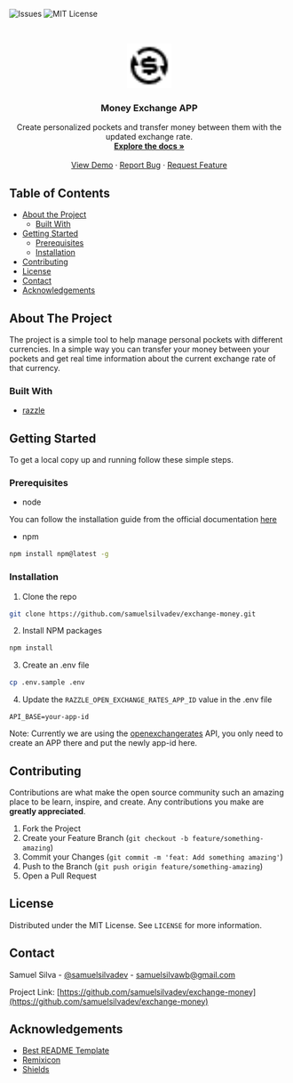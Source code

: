 ![Issues](https://img.shields.io/github/issues/samuelsilvadev/exchange-money?style=flat-square)
![MIT License](https://img.shields.io/github/license/samuelsilvadev/exchange-money?style=flat-square)

<br />
<p align="center">
  <a href="https://github.com/samuelsilvadev/exchange-money">
      <img src="public/exchange-dollar-fill.png" alt="Money Exchange APP Logo" width="80" height="80">
  </a>

  <h3 align="center">Money Exchange APP</h3>

  <p align="center">
    Create personalized pockets and transfer money between them with the updated exchange rate.
    <br />
    <a href="https://github.com/samuelsilvadev/exchange-money"><strong>Explore the docs »</strong></a>
    <br />
    <br />
    <a href="https://exchange-money-universal.herokuapp.com/" target="_blank">View Demo</a>
	·
    <a href="https://github.com/samuelsilvadev/exchange-money/issues">Report Bug</a>
    ·
    <a href="https://github.com/samuelsilvadev/exchange-money/issues">Request Feature</a>
  </p>
</p>

## Table of Contents

-   [About the Project](#about-the-project)
    -   [Built With](#built-with)
-   [Getting Started](#getting-started)
    -   [Prerequisites](#prerequisites)
    -   [Installation](#installation)
-   [Contributing](#contributing)
-   [License](#license)
-   [Contact](#contact)
-   [Acknowledgements](#acknowledgements)

<!-- ABOUT THE PROJECT -->

## About The Project

The project is a simple tool to help manage personal pockets with different
currencies. In a simple way you can transfer your money between your pockets and
get real time information about the current exchange rate of that currency.

### Built With

-   [razzle](https://github.com/jaredpalmer/razzle)

<!-- GETTING STARTED -->

## Getting Started

To get a local copy up and running follow these simple steps.

### Prerequisites

-   node

You can follow the installation guide from the official documentation
[here](https://nodejs.org/en/)

-   npm

```sh
npm install npm@latest -g
```

### Installation

1. Clone the repo

```sh
git clone https://github.com/samuelsilvadev/exchange-money.git
```

2. Install NPM packages

```sh
npm install
```

3. Create an .env file

```sh
cp .env.sample .env
```

4. Update the `RAZZLE_OPEN_EXCHANGE_RATES_APP_ID` value in the .env file

```
API_BASE=your-app-id
```

Note: Currently we are using the
[openexchangerates](https://openexchangerates.org/account/usage) API, you only
need to create an APP there and put the newly app-id here.

## Contributing

Contributions are what make the open source community such an amazing place to
be learn, inspire, and create. Any contributions you make are **greatly
appreciated**.

1. Fork the Project
2. Create your Feature Branch (`git checkout -b feature/something-amazing`)
3. Commit your Changes (`git commit -m 'feat: Add something amazing'`)
4. Push to the Branch (`git push origin feature/something-amazing`)
5. Open a Pull Request

<!-- LICENSE -->

## License

Distributed under the MIT License. See `LICENSE` for more information.

<!-- CONTACT -->

## Contact

Samuel Silva - [@samuelsilvadev](https://twitter.com/samuelsilvadev) -
samuelsilvawb@gmail.com

Project Link:
[https://github.com/samuelsilvadev/exchange-money](https://github.com/samuelsilvadev/exchange-money)

<!-- ACKNOWLEDGEMENTS -->

## Acknowledgements

-   [Best README Template](https://github.com/othneildrew/Best-README-Template)
-   [Remixicon](https://remixicon.com/)
-   [Shields](https://shields.io/)

